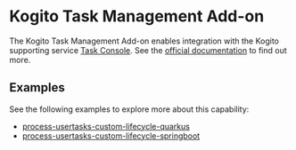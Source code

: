# Kogito Task Management Add-on

The Kogito Task Management Add-on enables integration with the Kogito supporting 
service [Task Console](https://github.com/kiegroup/kogito-apps/tree/main/task-console). See 
the [official documentation](https://docs.jboss.org/kogito/release/latest/html_single/#con-task-console_kogito-developing-process-services)
to find out more.

## Examples

See the following examples to explore more about this capability:

- [process-usertasks-custom-lifecycle-quarkus](https://github.com/kiegroup/kogito-examples/tree/stable/kogito-quarkus-examples/process-usertasks-custom-lifecycle-quarkus)
- [process-usertasks-custom-lifecycle-springboot](https://github.com/kiegroup/kogito-examples/tree/stable/kogito-springboot-examples/process-usertasks-custom-lifecycle-springboot)
